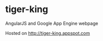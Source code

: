 tiger-king
==========

AngularJS and Google App Engine webpage

Hosted on http://tiger-king.appspot.com